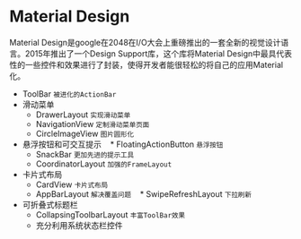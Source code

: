 # Material Design
Material Design是google在2048在I/O大会上重磅推出的一套全新的视觉设计语言。2015年推出了一个Design Support库，这个库将Material Design中最具代表性的一些控件和效果进行了封装，使得开发者能很轻松的将自己的应用Material化。
* ToolBar `被进化的ActionBar`
* 滑动菜单
    * DrawerLayout `实现滑动菜单`
    * NavigationView `定制滑动菜单页面`
    * CircleImageView `图片圆形化`
* 悬浮按钮和可交互提示
    * FloatingActionButton `悬浮按钮`
    * SnackBar `更加先进的提示工具`
    * CoordinatorLayout `加强的FrameLayout`
* 卡片式布局
    * CardView `卡片式布局`
    * AppBarLayout `解决覆盖问题`
    * SwipeRefreshLayout `下拉刷新`
* 可折叠式标题栏
    * CollapsingToolbarLayout `丰富ToolBar效果`
    * 充分利用系统状态栏控件
